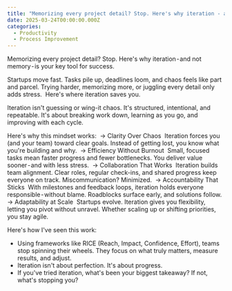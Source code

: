 ```yaml
---
title: "Memorizing every project detail? Stop. Here's why iteration - and not memory - is your key tool for\_success."
date: 2025-03-24T00:00:00.000Z
categories:
  - Productivity
  - Process Improvement
---
```


Memorizing every project detail? Stop. Here's why iteration - and not memory - is your key tool for success.

Startups move fast. Tasks pile up, deadlines loom, and chaos feels like part and parcel. Trying harder, memorizing more, or juggling every detail only adds stress. 
Here's where iteration saves you. 

Iteration isn't guessing or wing-it chaos. It's structured, intentional, and repeatable. It's about breaking work down, learning as you go, and improving with each cycle. 

Here's why this mindset works: 
→ Clarity Over Chaos 
Iteration forces you (and your team) toward clear goals. Instead of getting lost, you know what you're building and why. 
→ Efficiency Without Burnout 
Small, focused tasks mean faster progress and fewer bottlenecks. You deliver value sooner - and with less stress. 
→ Collaboration That Works 
Iteration builds team alignment. Clear roles, regular check-ins, and shared progress keep everyone on track. Miscommunication? Minimized. 
→ Accountability That Sticks 
With milestones and feedback loops, iteration holds everyone responsible - without blame. Roadblocks surface early, and solutions follow. 
→ Adaptability at Scale 
Startups evolve. Iteration gives you flexibility, letting you pivot without unravel. Whether scaling up or shifting priorities, you stay agile. 

Here's how I've seen this work: 

- Using frameworks like RICE (Reach, Impact, Confidence, Effort), teams stop spinning their wheels. They focus on what truly matters, measure results, and adjust. 
- Iteration isn't about perfection. It's about progress. 
- If you've tried iteration, what's been your biggest takeaway? If not, what's stopping you?
